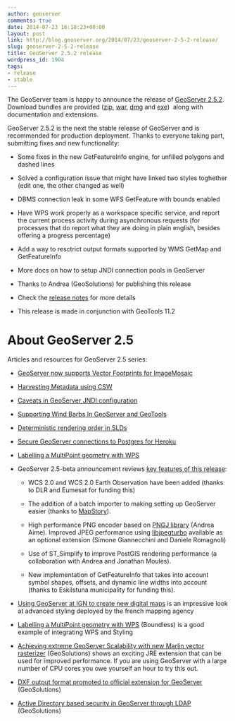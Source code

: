 ```yaml
---
author: geoserver
comments: true
date: 2014-07-23 16:18:23+00:00
layout: post
link: http://blog.geoserver.org/2014/07/23/geoserver-2-5-2-release/
slug: geoserver-2-5-2-release
title: GeoServer 2.5.2 release
wordpress_id: 1904
tags:
- release
- stable
---
```


The GeoServer team is happy to announce the release of [GeoServer 2.5.2](http://geoserver.org/release/2.5.2/). Download bundles are provided ([zip](http://sourceforge.net/projects/geoserver/files/GeoServer/2.5.2/geoserver-2.5.2-bin.zip/download), [war](http://sourceforge.net/projects/geoserver/files/GeoServer/2.5.2/geoserver-2.5.2-war.zip), [dmg](http://sourceforge.net/projects/geoserver/files/GeoServer/2.5.2/geoserver-2.5.2.dmg/download) and [exe](http://sourceforge.net/projects/geoserver/files/GeoServer/2.5.2/geoserver-2.5.2.exe/download))  along with documentation and extensions.

GeoServer 2.5.2 is the next the stable release of GeoServer and is recommended for production deployment. Thanks to everyone taking part, submitting fixes and new functionality:



	
  * Some fixes in the new GetFeatureInfo engine, for unfilled polygons and dashed lines

	
  * Solved a configuration issue that might have linked two styles toghether (edit one, the other changed as well)

	
  * DBMS connection leak in some WFS GetFeature with bounds enabled

	
  * Have WPS work properly as a workspace specific service, and report the current process activity during asynchronous requests (for processes that do report what they are doing in plain english, besides offering a progress percentage)

	
  * Add a way to resctrict output formats supported by WMS GetMap and GetFeatureInfo

	
  * More docs on how to setup JNDI connection pools in GeoServer

	
  * Thanks to Andrea (GeoSolutions) for publishing this release

	
  * Check the [release notes](https://jira.codehaus.org/secure/ReleaseNote.jspa?projectId=10311&version=20399) for more details

	
  * This release is made in conjunction with GeoTools 11.2




# About GeoServer 2.5


Articles and resources for GeoServer 2.5 series:



	
  * [GeoServer now supports Vector Footprints for ImageMosaic](http://www.geo-solutions.it/blog/geoserver-supports-footprints-imagemosaic/)

	
  * [Harvesting Metadata using CSW](http://boundlessgeo.com/2014/04/harvesting-metadata-using-csw/)

	
  * [Caveats in GeoServer JNDI configuration](http://www.geo-solutions.it/blog/developers-corner-caveats-geoserver-jndi-configuration/)

	
  * [Supporting Wind Barbs In GeoServer and GeoTools](http://www.geo-solutions.it/blog/developers-corner-supporting-wind-barbs-geoserver-geotools/)

	
  * [Deterministic rendering order in SLDs](http://boundlessgeo.com/2014/04/deterministic-rendering-order-in-sld/)

	
  * [Secure GeoServer connections to Postgres for Heroku](http://boundlessgeo.com/2014/02/secure-connections-heroku/)

	
  * [Labelling a MultiPoint geometry with WPS](http://boundlessgeo.com/2014/02/labelling-a-multipoint-geometry-with-wps/)

	
  * GeoServer 2.5-beta announcement reviews [key features of this release](http://blog.geoserver.org/2014/01/21/geoserver-2-5-beta-released/):

	
    * WCS 2.0 and WCS 2.0 Earth Observation have been added (thanks to DLR and Eumesat for funding this)

	
    * The addition of a batch importer to making setting up GeoServer easier (thanks to [MapStory](http://mapstory.org/)).

	
    * High performance PNG encoder based on [PNGJ library](https://code.google.com/p/pngj/) (Andrea Aime). Improved JPEG performance using [libjpegturbo](http://libjpeg-turbo.virtualgl.org/) available as an optional extension (Simone Giannecchini and Daniele Romagnoli)

	
    * Use of ST_Simplify to improve PostGIS rendering performance (a collaboration with Andrea and Jonathan Moules).

	
    * New implementation of GetFeatureInfo that takes into account symbol shapes, offsets, and dynamic line widths into account (thanks to Eskilstuna municipality for funding this).




	
  * [Using GeoServer at IGN to create new digital maps](http://blog.geoserver.org/2014/01/07/using-geoserver-at-ign-the-french-national-mapping-agency-to-create-new-digital-maps/) is an impressive look at advanced styling deployed by the french mapping agency

	
  * [Labelling a MultiPoint geometry with WPS](http://boundlessgeo.com/2014/02/labelling-a-multipoint-geometry-with-wps/) (Boundless) is a good example of integrating WPS and Styling

	
  * [Achieving extreme GeoServer Scalability with new Marlin vector rasterizer](http://geo-solutions.blogspot.it/2014/02/geoserver-improved-scalability.html) (GeoSolutions) shows an exciting JRE extension that can be used for improved performance. If you are using GeoServer with a large number of CPU cores you owe yourself an hour to try this out.

	
  * [DXF output format promoted to official extension for GeoServer](http://geo-solutions.blogspot.it/2014/01/geoserver-dxf.html) (GeoSolutions)

	
  * [Active Directory based security in GeoServer through LDAP](http://geo-solutions.blogspot.it/2014/01/geoserver-activedirectory.html) (GeoSolutions)



